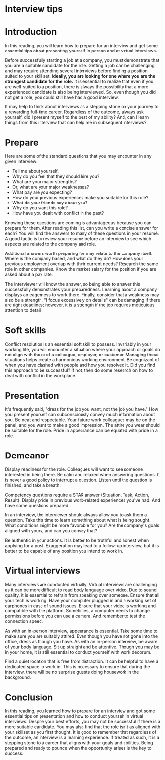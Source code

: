 # Interview tips

# Introduction

In this reading, you will learn how to prepare for an interview and get some essential tips about presenting yourself in person and at virtual interviews.

Before successfully starting a job at a company, you must demonstrate that you are a suitable candidate for the role. Getting a job can be challenging and may require attending several interviews before finding a position suited to your skill set. I**deally, you are looking for one where you are the strongest candidate for the role.** It is essential to realize that even if you are well-suited to a position, there is always the possibility that a more experienced candidate is also being interviewed. So, even though you did not get a role, you could still have had a good interview.

It may help to think about interviews as a stepping stone on your journey to a rewarding full-time career. Regardless of the outcome, always ask yourself, did I present myself to the best of my ability? And, can I learn things from this interview that can help me in subsequent interviews?

# Prepare

Here are some of the standard questions that you may encounter in any given interview:

- Tell me about yourself.
- Why do you feel that they should hire you?
- What are your major strengths?
- Or, what are your major weaknesses?
- What pay are you expecting?
- How do your previous experiences make you suitable for this role?
- What do your friends say about you?
- Why do you want this role?
- How have you dealt with conflict in the past?

Knowing these questions are coming is advantageous because you can prepare for them. After reading this list, can you write a concise answer for each? You will find the answers to many of these questions in your resumé. A good tactic is to review your resumé before an interview to see which aspects are related to the company and role.

Additional answers worth preparing for may relate to the company itself. Where is the company based, and what do they do? How does your previous employment overlap with their current needs? Research the same role in other companies. Know the market salary for the position if you are asked about a pay rate. 

The interviewer will know the answer, so being able to answer this successfully demonstrates your preparedness. Learning about a company displays an eagerness to work there. Finally, consider that a weakness may also be a strength. "I focus excessively on details" can be damaging if there are tight deadlines; however, it is a strength if the job requires meticulous attention to detail.

# ****Soft skills****

Conflict resolution is an essential soft skill to possess. Invariably in your working life, you will encounter a situation where your approach or goals do not align with those of a colleague, employer, or customer. Managing these situations helps create a harmonious working environment. Be cognizant of when you have clashed with people and how you resolved it. Did you find this approach to be successful? If not, then do some research on how to deal with conflict in the workplace.

# ****Presentation****

It's frequently said, "dress for the job you want, not the job you have." How you present yourself can subconsciously convey much information about you. Be neat and respectable. Your future work colleagues may be on the panel, and you want to make a good impression. The attire you wear should be suitable for the role. Pride in appearance can be equated with pride in a role.

# ****Demeanor****

Display readiness for the role. Colleagues will want to see someone interested in being there. Be calm and relaxed when answering questions. It is never a good policy to interrupt a question. Listen until the question is finished, and take a breath. 

Competency questions require a STAR answer (Situation, Task, Action, Result). Display pride in previous work-related experiences you've had. And have some questions prepared. 

In an interview, the interviewer should always allow you to ask them a question. Take this time to learn something about what is being sought. What conditions might be more favorable for you? Are the company's goals aligned with yours, and can you convey that?

Be authentic in your actions. It is better to be truthful and honest when applying for a post. Exaggeration may lead to a follow-up interview, but it is better to be capable of any position you intend to work in.

# ****Virtual interviews****

Many interviews are conducted virtually. Virtual interviews are challenging as it can be more difficult to read body language over video. Due to sound quality, it is essential to refrain from speaking over someone. Ensure that all your tech is working. Have your computer plugged in and a working set of earphones in case of sound issues. Ensure that your video is working and compatible with the platform. Sometimes, a computer needs to change permissions before you can use a camera. And remember to test the connection speed.

As with an in-person interview, appearance is essential. Take some time to make sure you are suitably attired. Even though you have not gone into the office, dress as though you have. As with an in-person interview, be aware of your body language. Sit up straight and be attentive. Though you may be in your home, it is still essential to conduct yourself with work decorum.

Find a quiet location that is free from distraction. It can be helpful to have a dedicated space to work in. This is necessary to ensure that during the interview, there will be no surprise guests doing housework in the background.

# Conclusion

In this reading, you learned how to prepare for an interview and got some essential tips on presentation and how to conduct yourself in virtual interviews. Despite your best efforts, you may not be successful if there is a more suitable candidate. You may also find that the role isn't as aligned with your skillset as you first thought. It is good to remember that regardless of the outcome, an interview is a learning experience. If treated as such, it is a stepping stone to a career that aligns with your goals and abilities. Being prepared and ready to pounce when the opportunity arises is the key to success.